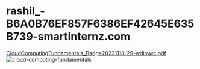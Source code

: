 # rashil_-B6A0B76EF857F6386EF42645E635B739-smartinternz.com

[CloudComputingFundamentals_Badge20231118-29-wdimwc.pdf](https://github.com/rashilk/rashil_-B6A0B76EF857F6386EF42645E635B739-smartinternz.com/files/13399244/CloudComputingFundamentals_Badge20231118-29-wdimwc.pdf)
![cloud-computing-fundamentals](https://github.com/rashilk/rashil_-B6A0B76EF857F6386EF42645E635B739-smartinternz.com/assets/149228302/c06f5fab-7f6b-4384-bfcf-9a7f88b9ed99)

